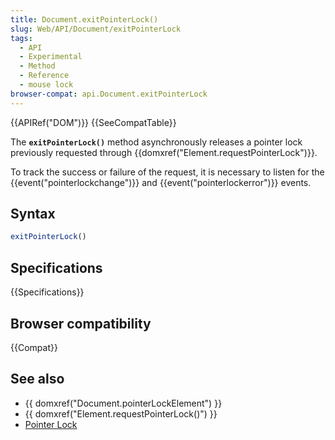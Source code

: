 ```yaml
---
title: Document.exitPointerLock()
slug: Web/API/Document/exitPointerLock
tags:
  - API
  - Experimental
  - Method
  - Reference
  - mouse lock
browser-compat: api.Document.exitPointerLock
---
```

{{APIRef("DOM")}} {{SeeCompatTable}}

The **`exitPointerLock()`** method asynchronously releases a
pointer lock previously requested through {{domxref("Element.requestPointerLock")}}.

To track the success or failure of the request, it is necessary to listen for the
{{event("pointerlockchange")}} and {{event("pointerlockerror")}} events.

## Syntax

```js
exitPointerLock()
```

## Specifications

{{Specifications}}

## Browser compatibility

{{Compat}}

## See also

- {{ domxref("Document.pointerLockElement") }}
- {{ domxref("Element.requestPointerLock()") }}
- [Pointer Lock](/en-US/docs/Web/API/Pointer_Lock_API)
